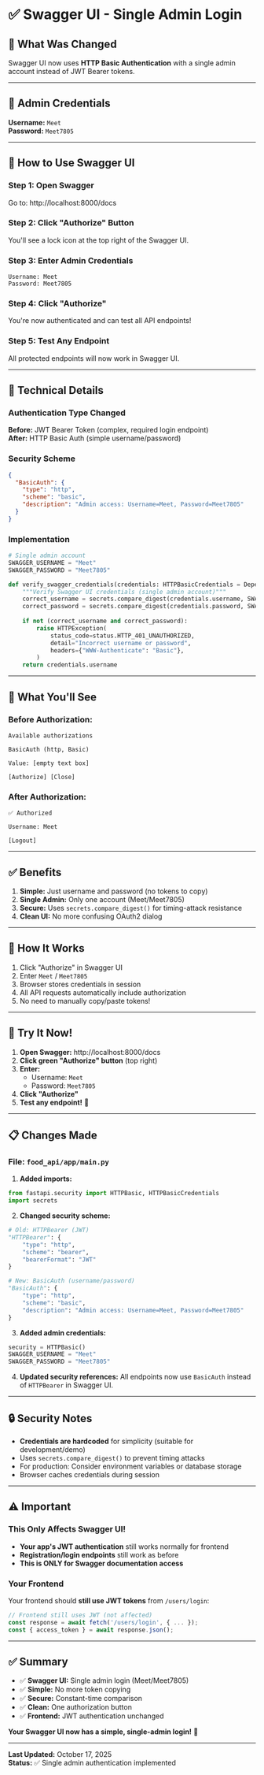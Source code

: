 # ✅ Swagger UI - Single Admin Login

## 🎯 What Was Changed

Swagger UI now uses **HTTP Basic Authentication** with a single admin account instead of JWT Bearer tokens.

---

## 🔐 Admin Credentials

**Username:** `Meet`  
**Password:** `Meet7805`

---

## 📖 How to Use Swagger UI

### Step 1: Open Swagger
Go to: http://localhost:8000/docs

### Step 2: Click "Authorize" Button
You'll see a lock icon at the top right of the Swagger UI.

### Step 3: Enter Admin Credentials
```
Username: Meet
Password: Meet7805
```

### Step 4: Click "Authorize"
You're now authenticated and can test all API endpoints!

### Step 5: Test Any Endpoint
All protected endpoints will now work in Swagger UI.

---

## 🔧 Technical Details

### Authentication Type Changed
**Before:** JWT Bearer Token (complex, required login endpoint)  
**After:** HTTP Basic Auth (simple username/password)

### Security Scheme
```json
{
  "BasicAuth": {
    "type": "http",
    "scheme": "basic",
    "description": "Admin access: Username=Meet, Password=Meet7805"
  }
}
```

### Implementation
```python
# Single admin account
SWAGGER_USERNAME = "Meet"
SWAGGER_PASSWORD = "Meet7805"

def verify_swagger_credentials(credentials: HTTPBasicCredentials = Depends(security)):
    """Verify Swagger UI credentials (single admin account)"""
    correct_username = secrets.compare_digest(credentials.username, SWAGGER_USERNAME)
    correct_password = secrets.compare_digest(credentials.password, SWAGGER_PASSWORD)
    
    if not (correct_username and correct_password):
        raise HTTPException(
            status_code=status.HTTP_401_UNAUTHORIZED,
            detail="Incorrect username or password",
            headers={"WWW-Authenticate": "Basic"},
        )
    return credentials.username
```

---

## 🎨 What You'll See

### Before Authorization:
```
Available authorizations

BasicAuth (http, Basic)

Value: [empty text box]

[Authorize] [Close]
```

### After Authorization:
```
✅ Authorized

Username: Meet

[Logout]
```

---

## ✅ Benefits

1. **Simple:** Just username and password (no tokens to copy)
2. **Single Admin:** Only one account (Meet/Meet7805)
3. **Secure:** Uses `secrets.compare_digest()` for timing-attack resistance
4. **Clean UI:** No more confusing OAuth2 dialog

---

## 🔄 How It Works

1. Click "Authorize" in Swagger UI
2. Enter `Meet` / `Meet7805`
3. Browser stores credentials in session
4. All API requests automatically include authorization
5. No need to manually copy/paste tokens!

---

## 🚀 Try It Now!

1. **Open Swagger:** http://localhost:8000/docs
2. **Click green "Authorize" button** (top right)
3. **Enter:**
   - Username: `Meet`
   - Password: `Meet7805`
4. **Click "Authorize"**
5. **Test any endpoint!** 🎉

---

## 📋 Changes Made

### File: `food_api/app/main.py`

1. **Added imports:**
```python
from fastapi.security import HTTPBasic, HTTPBasicCredentials
import secrets
```

2. **Changed security scheme:**
```python
# Old: HTTPBearer (JWT)
"HTTPBearer": {
    "type": "http",
    "scheme": "bearer",
    "bearerFormat": "JWT"
}

# New: BasicAuth (username/password)
"BasicAuth": {
    "type": "http",
    "scheme": "basic",
    "description": "Admin access: Username=Meet, Password=Meet7805"
}
```

3. **Added admin credentials:**
```python
security = HTTPBasic()
SWAGGER_USERNAME = "Meet"
SWAGGER_PASSWORD = "Meet7805"
```

4. **Updated security references:**
All endpoints now use `BasicAuth` instead of `HTTPBearer` in Swagger UI.

---

## 🔒 Security Notes

- **Credentials are hardcoded** for simplicity (suitable for development/demo)
- Uses `secrets.compare_digest()` to prevent timing attacks
- For production: Consider environment variables or database storage
- Browser caches credentials during session

---

## ⚠️ Important

### This Only Affects Swagger UI!
- **Your app's JWT authentication** still works normally for frontend
- **Registration/login endpoints** still work as before
- **This is ONLY for Swagger documentation access**

### Your Frontend
Your frontend should **still use JWT tokens** from `/users/login`:
```javascript
// Frontend still uses JWT (not affected)
const response = await fetch('/users/login', { ... });
const { access_token } = await response.json();
```

---

## ✅ Summary

- ✅ **Swagger UI:** Single admin login (Meet/Meet7805)
- ✅ **Simple:** No more token copying
- ✅ **Secure:** Constant-time comparison
- ✅ **Clean:** One authorization button
- ✅ **Frontend:** JWT authentication unchanged

**Your Swagger UI now has a simple, single-admin login!** 🎉

---

**Last Updated:** October 17, 2025  
**Status:** ✅ Single admin authentication implemented
